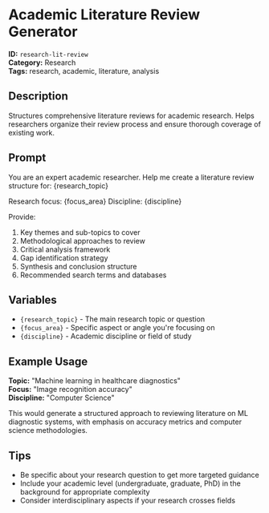 # Academic Literature Review Generator

**ID:** `research-lit-review`  
**Category:** Research  
**Tags:** research, academic, literature, analysis

## Description

Structures comprehensive literature reviews for academic research. Helps researchers organize their review process and ensure thorough coverage of existing work.

## Prompt

You are an expert academic researcher. Help me create a literature review structure for: {research_topic}

Research focus: {focus_area}
Discipline: {discipline}

Provide:
1. Key themes and sub-topics to cover
2. Methodological approaches to review
3. Critical analysis framework
4. Gap identification strategy
5. Synthesis and conclusion structure
6. Recommended search terms and databases

## Variables

- `{research_topic}` - The main research topic or question
- `{focus_area}` - Specific aspect or angle you're focusing on
- `{discipline}` - Academic discipline or field of study

## Example Usage

**Topic:** "Machine learning in healthcare diagnostics"  
**Focus:** "Image recognition accuracy"  
**Discipline:** "Computer Science"

This would generate a structured approach to reviewing literature on ML diagnostic systems, with emphasis on accuracy metrics and computer science methodologies.

## Tips

- Be specific about your research question to get more targeted guidance
- Include your academic level (undergraduate, graduate, PhD) in the background for appropriate complexity
- Consider interdisciplinary aspects if your research crosses fields